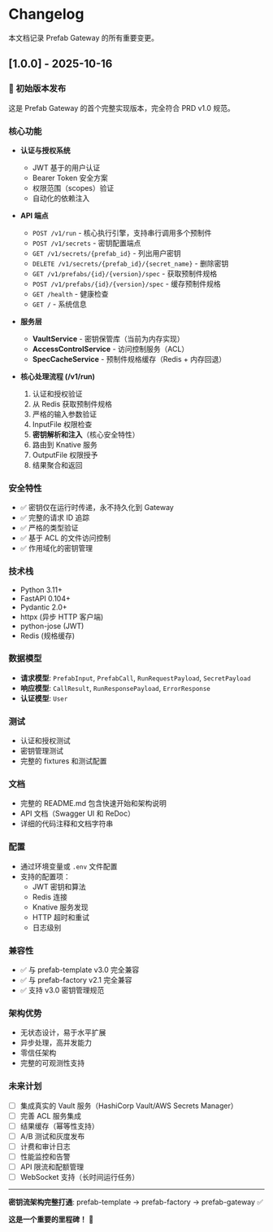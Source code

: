 # Changelog

本文档记录 Prefab Gateway 的所有重要变更。

## [1.0.0] - 2025-10-16

### 🎉 初始版本发布

这是 Prefab Gateway 的首个完整实现版本，完全符合 PRD v1.0 规范。

### 核心功能

- **认证与授权系统**
  - JWT 基于的用户认证
  - Bearer Token 安全方案
  - 权限范围（scopes）验证
  - 自动化的依赖注入

- **API 端点**
  - `POST /v1/run` - 核心执行引擎，支持串行调用多个预制件
  - `POST /v1/secrets` - 密钥配置端点
  - `GET /v1/secrets/{prefab_id}` - 列出用户密钥
  - `DELETE /v1/secrets/{prefab_id}/{secret_name}` - 删除密钥
  - `GET /v1/prefabs/{id}/{version}/spec` - 获取预制件规格
  - `POST /v1/prefabs/{id}/{version}/spec` - 缓存预制件规格
  - `GET /health` - 健康检查
  - `GET /` - 系统信息

- **服务层**
  - **VaultService** - 密钥保管库（当前为内存实现）
  - **AccessControlService** - 访问控制服务（ACL）
  - **SpecCacheService** - 预制件规格缓存（Redis + 内存回退）

- **核心处理流程 (/v1/run)**
  1. 认证和授权验证
  2. 从 Redis 获取预制件规格
  3. 严格的输入参数验证
  4. InputFile 权限检查
  5. **密钥解析和注入**（核心安全特性）
  6. 路由到 Knative 服务
  7. OutputFile 权限授予
  8. 结果聚合和返回

### 安全特性

- ✅ 密钥仅在运行时传递，永不持久化到 Gateway
- ✅ 完整的请求 ID 追踪
- ✅ 严格的类型验证
- ✅ 基于 ACL 的文件访问控制
- ✅ 作用域化的密钥管理

### 技术栈

- Python 3.11+
- FastAPI 0.104+
- Pydantic 2.0+
- httpx (异步 HTTP 客户端)
- python-jose (JWT)
- Redis (规格缓存)

### 数据模型

- **请求模型**: `PrefabInput`, `PrefabCall`, `RunRequestPayload`, `SecretPayload`
- **响应模型**: `CallResult`, `RunResponsePayload`, `ErrorResponse`
- **认证模型**: `User`

### 测试

- 认证和授权测试
- 密钥管理测试
- 完整的 fixtures 和测试配置

### 文档

- 完整的 README.md 包含快速开始和架构说明
- API 文档（Swagger UI 和 ReDoc）
- 详细的代码注释和文档字符串

### 配置

- 通过环境变量或 `.env` 文件配置
- 支持的配置项：
  - JWT 密钥和算法
  - Redis 连接
  - Knative 服务发现
  - HTTP 超时和重试
  - 日志级别

### 兼容性

- ✅ 与 prefab-template v3.0 完全兼容
- ✅ 与 prefab-factory v2.1 完全兼容
- ✅ 支持 v3.0 密钥管理规范

### 架构优势

- 无状态设计，易于水平扩展
- 异步处理，高并发能力
- 零信任架构
- 完整的可观测性支持

### 未来计划

- [ ] 集成真实的 Vault 服务（HashiCorp Vault/AWS Secrets Manager）
- [ ] 完善 ACL 服务集成
- [ ] 结果缓存（幂等性支持）
- [ ] A/B 测试和灰度发布
- [ ] 计费和审计日志
- [ ] 性能监控和告警
- [ ] API 限流和配额管理
- [ ] WebSocket 支持（长时间运行任务）

---

**密钥流架构完整打通**: prefab-template → prefab-factory → prefab-gateway ✅

**这是一个重要的里程碑！** 🎉

